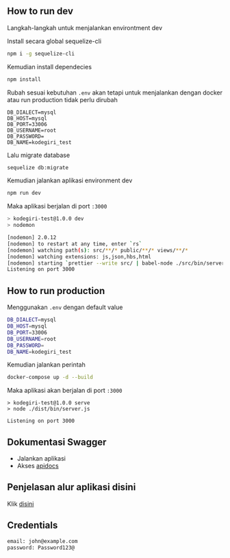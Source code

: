 ## **How to run dev**

Langkah-langkah untuk menjalankan environtment dev

Install secara global sequelize-cli
```bash
npm i -g sequelize-cli
```

Kemudian install dependecies
```bash
npm install
```

Rubah sesuai kebutuhan `.env` akan tetapi untuk menjalankan dengan docker atau run production tidak perlu dirubah
```env
DB_DIALECT=mysql
DB_HOST=mysql
DB_PORT=33006
DB_USERNAME=root
DB_PASSWORD=
DB_NAME=kodegiri_test
```

Lalu migrate database
```bash
sequelize db:migrate
```

Kemudian jalankan aplikasi environment dev
```bash
npm run dev
```

Maka aplikasi berjalan di port `:3000`
```bash
> kodegiri-test@1.0.0 dev
> nodemon

[nodemon] 2.0.12
[nodemon] to restart at any time, enter `rs`
[nodemon] watching path(s): src/**/* public/**/* views/**/*
[nodemon] watching extensions: js,json,hbs,html
[nodemon] starting `prettier --write src/ | babel-node ./src/bin/server.js`
Listening on port 3000
```

## **How to run production**

Menggunakan `.env` dengan default value
```bash
DB_DIALECT=mysql
DB_HOST=mysql
DB_PORT=33006
DB_USERNAME=root
DB_PASSWORD=
DB_NAME=kodegiri_test
```

Kemudian jalankan perintah
```bash
docker-compose up -d --build
```

Maka aplikasi akan berjalan di port `:3000`
```bashs
> kodegiri-test@1.0.0 serve
> node ./dist/bin/server.js

Listening on port 3000
```

## **Dokumentasi Swagger**

- Jalankan aplikasi
- Akses [apidocs](`http://localhost:3000/api-docs`)

## **Penjelasan alur aplikasi disini**

Klik [disini](src/docs/flow.md)

## **Credentials**

```bash
email: john@example.com
password: Password123@
```

